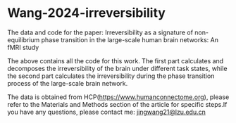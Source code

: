# Wang-2024-irreversibility
 

The data and code for the paper: Irreversibility as a signature of non-equilibrium phase transition in the large-scale human brain networks: An fMRI study

The above contains all the code for this work. The first part calculates and decomposes the irreversibility of the brain under different task states, while the second part calculates the irreversibility during the phase transition process of the large-scale brain network.

The data is obtained from HCP(https://www.humanconnectome.org), please refer to the Materials and Methods section of the article for specific steps.If you have any questions, please contact me: jingwang21@lzu.edu.cn
